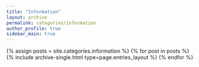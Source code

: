 ```yaml
---
title: "Information"
layout: archive
permalink: categories/information
author_profile: true
sidebar_main: true
---
```



{% assign posts = site.categories.information %}
{% for post in posts %} {% include archive-single.html type=page.entries_layout %} {% endfor %}